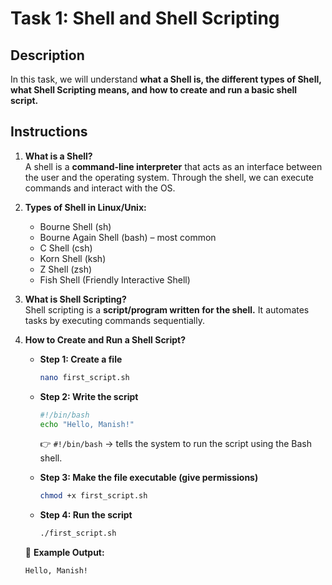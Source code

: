 # Task 1: Shell and Shell Scripting  

## Description  
In this task, we will understand **what a Shell is, the different types of Shell, what Shell Scripting means, and how to create and run a basic shell script.**  

## Instructions  

1. **What is a Shell?**  
   A shell is a **command-line interpreter** that acts as an interface between the user and the operating system. Through the shell, we can execute commands and interact with the OS.  

2. **Types of Shell in Linux/Unix:**  
   - Bourne Shell (sh)  
   - Bourne Again Shell (bash) – most common  
   - C Shell (csh)  
   - Korn Shell (ksh)  
   - Z Shell (zsh)  
   - Fish Shell (Friendly Interactive Shell)  

3. **What is Shell Scripting?**  
   Shell scripting is a **script/program written for the shell.** It automates tasks by executing commands sequentially.  

4. **How to Create and Run a Shell Script?**  

   - **Step 1: Create a file**  
     ```sh
     nano first_script.sh
     ```

   - **Step 2: Write the script**  
     ```sh
     #!/bin/bash
     echo "Hello, Manish!"
     ```
     👉 `#!/bin/bash` → tells the system to run the script using the Bash shell.  

   - **Step 3: Make the file executable (give permissions)**  
     ```sh
     chmod +x first_script.sh
     ```

   - **Step 4: Run the script**  
     ```sh
     ./first_script.sh
     ```

   📸 **Example Output:** 
     ```sh
     Hello, Manish!
     ```

